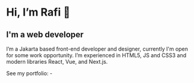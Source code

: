 # Hi, I’m Rafi 👋
## I'm a web developer
I’m a Jakarta based front-end developer and designer, currently I'm open for some work opportunity. I’m experienced in HTML5, JS and CSS3 and modern libraries React, Vue, and Next.js.

See my portfolio: -

<!--
**rafi-p/rafi-p** is a ✨ _special_ ✨ repository because its `README.md` (this file) appears on your GitHub profile.

Here are some ideas to get you started:

- 🔭 I’m currently working on ...
- 🌱 I’m currently learning ...
- 👯 I’m looking to collaborate on ...
- 🤔 I’m looking for help with ...
- 💬 Ask me about ...
- 📫 How to reach me: ...
- 😄 Pronouns: ...
- ⚡ Fun fact: ...
-->

